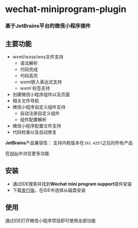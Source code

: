 wechat-miniprogram-plugin
=========================
### 基于JetBrains平台的微信小程序插件
主要功能
---
- wxml/wxss/wxs文件支持
    - 语法解析
    - 代码完成
    - 代码高亮
    - wxml嵌入表达式支持
    - wxml <wxs> 标签支持
- 创建微信小程序组件以及页面
- 相关文件导航
- 微信小程序自定义组件支持
    - 自动注册自定义组件
    - 组件配置解析
- 微信小程序配置文件支持
- 代码检查以及自动修复

**JetBrains**产品兼容性：
支持内核版本在`192.4257`之后的所有产品

在[Wiki](https://gitee.com/zxy_c/wechat-miniprogram-plugin/wikis)中浏览更多功能

安装
---
- 通过IDE搜索并找到**Wechat mini program support**插件安装
- 下载[发行版](https://gitee.com/zxy_c/wechat-miniprogram-plugin/releases)，在IDE中选择从磁盘安装

使用
---
通过IDE打开微信小程序项目即可使用全部功能